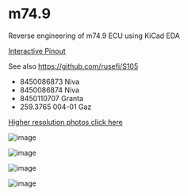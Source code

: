 # m74.9

Reverse engineering of m74.9 ECU using KiCad EDA

[Interactive Pinout](https://rusefi.com/docs/pinouts/m74.9/)

See also https://github.com/rusefi/S105

* 8450086873 Niva
* 8450086874 Niva
* 8450110707 Granta
* 259.3765 004-01 Gaz


[Higher resolution photos click here](https://github.com/rusefi/m74.9/tree/main/hardware/photos)

![image](https://user-images.githubusercontent.com/48498823/227583498-80442959-3242-4e5b-9fe8-e7c52218f11b.png)

![image](https://user-images.githubusercontent.com/48498823/227583575-2fd87d4a-6654-4e45-9cb4-1cc4cd39187f.png)

![image](https://user-images.githubusercontent.com/48498823/227583649-ec6aa5c3-13b4-43c5-97b8-26e39b791be4.png)

![image](https://user-images.githubusercontent.com/48498823/227583669-04659ed9-9409-4b2e-aba5-262b69cb0ad3.png)
